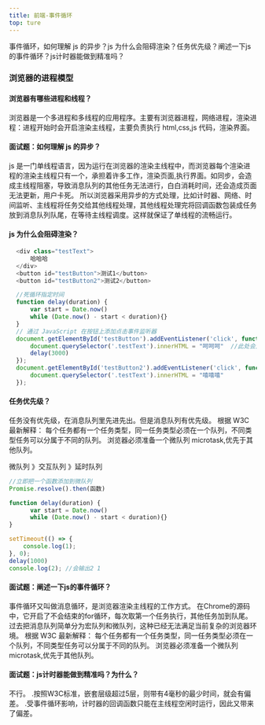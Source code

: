 ```yaml
---
title: 前端-事件循环
top: ture
---
```


事件循环，如何理解 js 的异步？js 为什么会阻碍渲染？任务优先级？阐述一下js的事件循环？js计时器能做到精准吗？

<!-- more -->

### 浏览器的进程模型

#### 浏览器有哪些进程和线程？

浏览器是一个多进程和多线程的应用程序。主要有浏览器进程，网络进程，渲染进程：进程开始时会开启渲染主线程，主要负责执行 html,css,js 代码，渲染界面。

#### 面试题：如何理解 js 的异步？

js 是一门单线程语言，因为运行在浏览器的渲染主线程中，而浏览器每个渲染进程的渲染主线程只有一个，承担着许多工作，渲染页面,执行界面。如同步，会造成主线程阻塞，导致消息队列的其他任务无法进行，白白消耗时间，还会造成页面无法更新，用户卡死。
所以浏览器采用异步的方式处理，比如计时器、网络、时间监听、主线程将任务交给其他线程处理，其他线程处理完将回调函数包装成任务放到消息队列队尾，在等待主线程调度。这样就保证了单线程的流畅运行。

#### js 为什么会阻碍渲染？

```js
  <div class="testText">
      哈哈哈
  </div>
  <button id="testButton">测试1</button>
  <button id="testButton2">测试2</button>

  //死循环指定时间
  function delay(duration) {
      var start = Date.now()
      while (Date.now() - start < duration){}
  }
  // 通过 JavaScript 在按钮上添加点击事件监听器
  document.getElementById('testButton').addEventListener('click', function () {
      document.querySelector('.testText').innerHTML = "呵呵呵"  //此处会立即执行，但是渲染绘制任务会排在消息队列后，所以页面得 delay(3000) 之后才会开始，也会导致阻塞页面其他功能。
      delay(3000)
  });
  document.getElementById('testButton2').addEventListener('click', function () {
      document.querySelector('.testText').innerHTML = "嘻嘻嘻"
  });
```

#### 任务优先级？

任务没有优先级，在消息队列里先进先出。但是消息队列有优先级。
根据 W3C 最新解释：
每个任务都有一个任务类型，同一任务类型必须在一个队列，不同类型任务可以分属于不同的队列。
浏览器必须准备一个微队列 microtask,优先于其他队列。

微队列 》交互队列 》延时队列

```js
//立即把一个函数添加到微队列
Promise.resolve().then(函数)
```

```js
function delay(duration) {
      var start = Date.now()
      while (Date.now() - start < duration){}
}

setTimeout(() => {
    console.log(1);
}, 0);
delay(1000)
console.log(2); //会输出2 1
```
#### 面试题：阐述一下js的事件循环？
事件循环又叫做消息循环，是浏览器渲染主线程的工作方式。
在Chrome的源码中，它开启了不会结束的for循环，每次取第一个任务执行，其他任务加到队尾。
过去把消息队列简单分为宏队列和微队列，这种已经无法满足当前复杂的浏览器环境。
根据 W3C 最新解释：
每个任务都有一个任务类型，同一任务类型必须在一个队列，不同类型任务可以分属于不同的队列。
浏览器必须准备一个微队列 microtask,优先于其他队列。

#### 面试题：js计时器能做到精准吗？为什么？
不行。
.按照W3C标准，嵌套层级超过5层，则带有4毫秒的最少时间，就会有偏差。
.受事件循环影响，计时器的回调函数只能在主线程空闲时运行，因此又带来了偏差。
```js
```

